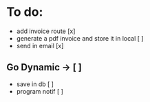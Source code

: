 # To do:
- add invoice route [x]
- generate a pdf invoice and store it in local [ ]
- send in email [x]

## Go Dynamic -> [ ]
- save in db [ ]
- program notif [ ]
